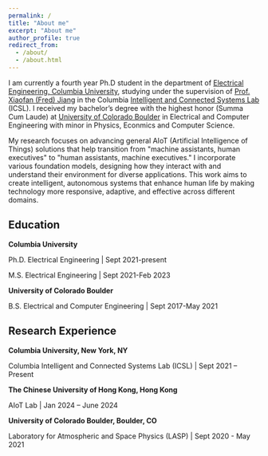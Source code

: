 ```yaml
---
permalink: /
title: "About me"
excerpt: "About me"
author_profile: true
redirect_from: 
  - /about/
  - /about.html
---
```


I am currently a fourth year Ph.D student in the department of [Electrical Engineering, Columbia University](https://www.ee.columbia.edu/), studying under the supervision of [Prof. Xiaofan (Fred) Jiang](http://fredjiang.com/) in the Columbia [Intelligent and Connected Systems Lab](http://icsl.ee.columbia.edu/) (ICSL). I received my bachelor’s degree with the highest honor (Summa Cum Laude) at [University of Colorado Boulder](https://www.colorado.edu/ecee/) in Electrical and Computer Engineering with minor in Physics, Econmics and Computer Science. 

<!-- My research lies at the intersection of embedded AI, machine learning, data analytics, and their applications in the medical domain. I am passionate about solving impactful real-world problems that can make a difference in people's lives. My current projects focus on designing advanced sensing technologies and leveraging AI techniques to create intelligent systems for home assistance and human health monitoring. Specifically, I am interested in designing and deploying systems that can help reduce the workload of people associated with sensing both physical and physiological signals in various human-centric and environmental contexts. Furthermore, I am excited about the potential of AR/VR/XR to help people visualize invisible objects, phenomena, or data, thereby adding an entirely new dimension to human-machine interaction and data interpretation. -->
My research focuses on advancing general AIoT (Artificial Intelligence of Things) solutions that help transition from "machine assistants, human executives" to "human assistants, machine executives." I incorporate various foundation models, designing how they interact with and understand their environment for diverse applications. This work aims to create intelligent, autonomous systems that enhance human life by making technology more responsive, adaptive, and effective across different domains.

Education
---

<b>Columbia University</b>

Ph.D. Electrical Engineering  \| Sept 2021-present

M.S. Electrical Engineering  \| Sept 2021-Feb 2023

<b>University of Colorado Boulder</b>

B.S. Electrical and Computer Engineering  \| Sept 2017-May 2021


Research Experience
---
<b>Columbia University, New York, NY</b>

Columbia Intelligent and Connected Systems Lab (ICSL) \| Sept 2021 – Present

<b>The Chinese University of Hong Kong, Hong Kong</b>

AIoT Lab \| Jan 2024 – June 2024

<b>University of Colorado Boulder, Boulder, CO</b>

Laboratory for Atmospheric and Space Physics (LASP) \| Sept 2020 - May 2021
